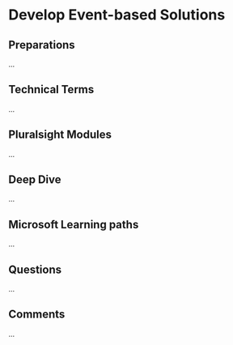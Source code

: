 # Develop Event-based Solutions

## Preparations
...

## Technical Terms
...

## Pluralsight Modules
...

## Deep Dive
...

## Microsoft Learning paths
...

## Questions
...

## Comments
...